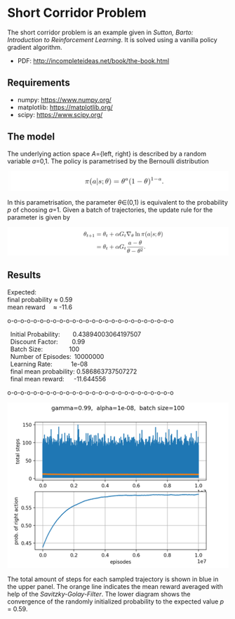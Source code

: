 # Short Corridor Problem

The short corridor problem is an example given in *Sutton, Barto: Introduction to Reinforcement Learning*. It is solved using a vanilla policy gradient algorithm.

- PDF: http://incompleteideas.net/book/the-book.html

## Requirements

- numpy: https://www.numpy.org/
- matplotlib: https://matplotlib.org/
- scipy: https://www.scipy.org/

## The model

The underlying action space *A*={left, right} is described by a random variable *a*=0,1. The policy is parametrised by the Bernoulli distribution

![alt text](imgs/policy.png "policy")

In this parametrisation, the parameter *θ*∈(0,1) is equivalent to the probability *p* of choosing *a*=1. Given a batch of trajectories, the update rule for the parameter is given by  

![alt text](imgs/updaterule.png "update rule")


## Results

Expected:  
final probability  ≈ 0.59  
mean reward &ensp;&ensp;≈ -11.6 

o-o-o-o-o-o-o-o-o-o-o-o-o-o-o-o-o-o-o-o-o-o-o-o-o-o

  &ensp;Initial Probability: &ensp;&ensp;&ensp; 0.43894003064197507  
  &ensp;Discount Factor: &ensp;&ensp;&ensp;&ensp;0.99  
  &ensp;Batch Size:	&ensp;&ensp;&ensp;&ensp;&ensp;&ensp;&ensp;&ensp;100  
  &ensp;Number of Episodes:&ensp;10000000  
  &ensp;Learning Rate: &ensp;&ensp;&ensp;&ensp;&ensp; 1e-08  
  &ensp;final mean probability: 0.586863737507272  
  &ensp;final mean reward: &ensp;&ensp; -11.644556  

o-o-o-o-o-o-o-o-o-o-o-o-o-o-o-o-o-o-o-o-o-o-o-o-o-o

![alt text](data/Figure_1.png "plot")

The total amount of steps for each sampled trajectory is shown in blue in the upper panel. The orange line indicates the mean reward averaged with help of the *Savitzky-Golay-Filter*. The lower diagram shows the convergence of the randomly initialized probability to the expected value *p* = 0.59.

